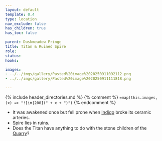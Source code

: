 ```yaml
---
layout: default
template: 0.4
type: location
nav_exclude: false
has_children: true
has_toc: false

parent: Duskmeadow Fringe
title: Titan & Ruined Spire
role: 
status:
hooks:

images:
- ../../imgs/gallery/Pasted%20image%2020250911092112.png
- ../../imgs/gallery/Pasted%20image%2020250911111818.png

---
```


{% include header_directories.md %}
{% comment %}
`=map(this.images, (x) => "![im|200](" + x + ")")`
{% endcomment %}

- It was awakened once but fell prone when [Indigo](../Deverain/Indigo.md) broke its ceramic arteries.
- Spire lies in ruins.
- Does the Titan have anything to do with the stone children of the [Quarry](Quarry.md)?